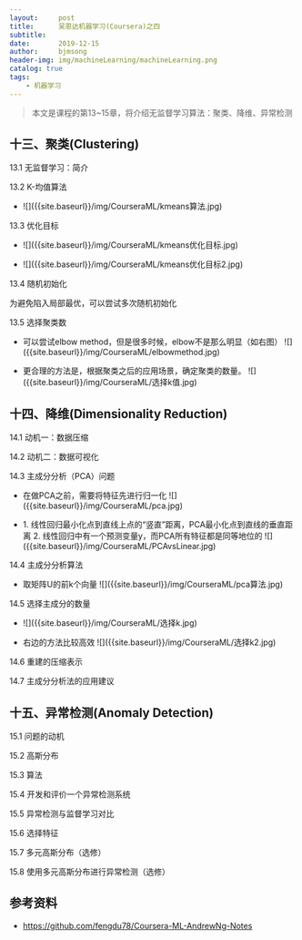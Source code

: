 ```yaml
---
layout:     post
title:      吴恩达机器学习(Coursera)之四
subtitle:   
date:       2019-12-15
author:     bjmsong
header-img: img/machineLearning/machineLearning.png
catalog: true
tags:
    - 机器学习
---
```

> 本文是课程的第13~15章，将介绍无监督学习算法：聚类、降维、异常检测



## 十三、聚类(**Clustering**) 

13.1 无监督学习：简介 

13.2 K-均值算法 

<ul> 
<li markdown="1"> 
![]({{site.baseurl}}/img/CourseraML/kmeans算法.jpg) 
</li> 
</ul> 

13.3 优化目标 

<ul> 
<li markdown="1"> 
![]({{site.baseurl}}/img/CourseraML/kmeans优化目标.jpg) 
</li> 
</ul> 

<ul> 
<li markdown="1"> 
![]({{site.baseurl}}/img/CourseraML/kmeans优化目标2.jpg) 
</li> 
</ul> 

13.4 随机初始化

为避免陷入局部最优，可以尝试多次随机初始化

13.5 选择聚类数 

<ul> 
<li markdown="1"> 
可以尝试elbow method，但是很多时候，elbow不是那么明显（如右图）
![]({{site.baseurl}}/img/CourseraML/elbowmethod.jpg) 
</li> 
</ul> 

<ul> 
<li markdown="1"> 
更合理的方法是，根据聚类之后的应用场景，确定聚类的数量。
![]({{site.baseurl}}/img/CourseraML/选择k值.jpg) 
</li> 
</ul> 



## 十四、降维(**Dimensionality Reduction**) 

14.1 动机一：数据压缩 

14.2 动机二：数据可视化 

14.3 主成分分析（PCA）问题 

<ul> 
<li markdown="1"> 
在做PCA之前，需要将特征先进行归一化
![]({{site.baseurl}}/img/CourseraML/pca.jpg) 
</li> 
</ul> 

<ul> 
<li markdown="1"> 
1. 线性回归最小化点到直线上点的“竖直”距离，PCA最小化点到直线的垂直距离
2. 线性回归中有一个预测变量y，而PCA所有特征都是同等地位的
![]({{site.baseurl}}/img/CourseraML/PCAvsLinear.jpg) 
</li> 
</ul> 

14.4 主成分分析算法 

<ul> 
<li markdown="1"> 
取矩阵U的前k个向量    
![]({{site.baseurl}}/img/CourseraML/pca算法.jpg) 
</li> 
</ul> 

14.5 选择主成分的数量 

<ul> 
<li markdown="1">     
![]({{site.baseurl}}/img/CourseraML/选择k.jpg) 
</li> 
</ul> 

<ul> 
<li markdown="1">     
右边的方法比较高效    
![]({{site.baseurl}}/img/CourseraML/选择k2.jpg) 
</li> 
</ul> 

14.6 重建的压缩表示 

14.7 主成分分析法的应用建议 



## 十五、异常检测(**Anomaly Detection**) 

15.1 问题的动机 

15.2 高斯分布 

15.3 算法 

15.4 开发和评价一个异常检测系统 

15.5 异常检测与监督学习对比 

15.6 选择特征 

15.7 多元高斯分布（选修） 

15.8 使用多元高斯分布进行异常检测（选修） 




## 参考资料
- https://github.com/fengdu78/Coursera-ML-AndrewNg-Notes




